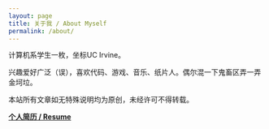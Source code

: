 ```yaml
---
layout: page
title: 关于我 / About Myself
permalink: /about/
---
```


计算机系学生一枚，坐标UC Irvine。

兴趣爱好广泛（误），喜欢代码、游戏、音乐、纸片人。偶尔混一下鬼畜区弄一弄金坷垃。

本站所有文章如无特殊说明均为原创，未经许可不得转载。

[**个人简历 / Resume**](/assets/about/TongjieWang_Resume.pdf)
